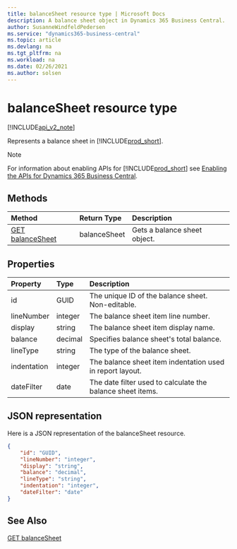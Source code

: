 ```yaml
---
title: balanceSheet resource type | Microsoft Docs
description: A balance sheet object in Dynamics 365 Business Central.
author: SusanneWindfeldPedersen
ms.service: "dynamics365-business-central"
ms.topic: article
ms.devlang: na
ms.tgt_pltfrm: na
ms.workload: na
ms.date: 02/26/2021
ms.author: solsen
---
```


# balanceSheet resource type

[!INCLUDE[api_v2_note](../../../includes/api_v2_note.md)]

<!-- START>DO_NOT_EDIT -->
<!-- IMPORTANT:Do not edit any of the content between here and the END>DO_NOT_EDIT. -->
Represents a balance sheet in [!INCLUDE[prod_short](../../../includes/prod_short.md)].

> [!NOTE]
> For information about enabling APIs for [!INCLUDE[prod_short](../../../includes/prod_short.md)] see [Enabling the APIs for Dynamics 365 Business Central](../enabling-apis-for-dynamics-nav.md).

## Methods

| Method | Return Type|Description |
|:--------------------|:-----------|:-------------------------|
|[GET balanceSheet](../api/dynamics_balancesheet_get.md)|balanceSheet|Gets a balance sheet object.|



## Properties

| Property           | Type   |Description     |
|:-------------------|:-------|:---------------|
|id|GUID|The unique ID of the balance sheet. Non-editable.|
|lineNumber|integer|The balance sheet item line number.|
|display|string|The balance sheet item display name.|
|balance|decimal|Specifies balance sheet's total balance.|
|lineType|string|The type of the balance sheet.|
|indentation|integer|The balance sheet item indentation used in report layout.|
|dateFilter|date|The date filter used to calculate the balance sheet items.|

## JSON representation

Here is a JSON representation of the balanceSheet resource.


```json
{
    "id": "GUID",
    "lineNumber": "integer",
    "display": "string",
    "balance": "decimal",
    "lineType": "string",
    "indentation": "integer",
    "dateFilter": "date"
}
```
<!-- IMPORTANT: END>DO_NOT_EDIT -->



## See Also
[GET balanceSheet](../api/dynamics_balanceSheet_Get.md)
